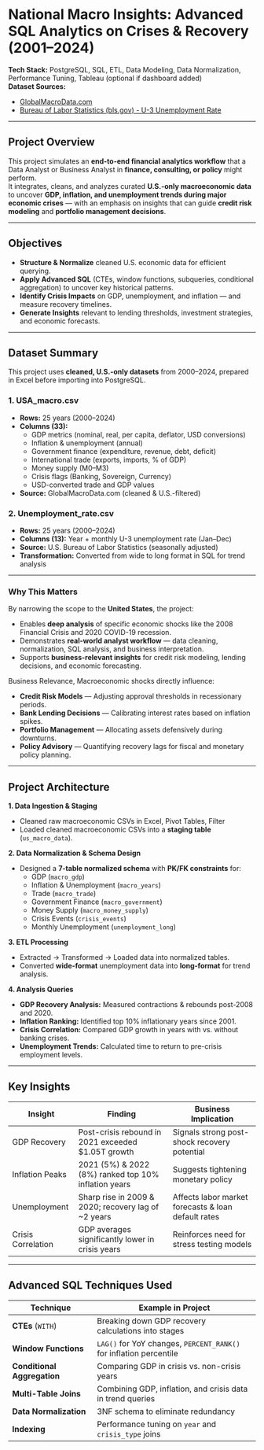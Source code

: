 # National Macro Insights: Advanced SQL Analytics on Crises & Recovery (2001–2024) 

**Tech Stack:** PostgreSQL, SQL, ETL, Data Modeling, Data Normalization, Performance Tuning, Tableau (optional if dashboard added)  
**Dataset Sources:**  
- [GlobalMacroData.com](https://www.globalmacrodata.com/data.html)
- [Bureau of Labor Statistics (bls.gov) - U-3 Unemployment Rate](https://data.bls.gov/timeseries/LNS14000000)

--- 

## Project Overview
This project simulates an **end-to-end financial analytics workflow** that a Data Analyst or Business Analyst in **finance, consulting, or policy** might perform.  
It integrates, cleans, and analyzes curated **U.S.-only macroeconomic data** to uncover **GDP, inflation, and unemployment trends during major economic crises** — with an emphasis on insights that can guide **credit risk modeling** and **portfolio management decisions**.

---

## Objectives
- **Structure & Normalize** cleaned U.S. economic data for efficient querying.
- **Apply Advanced SQL** (CTEs, window functions, subqueries, conditional aggregation) to uncover key historical patterns.
- **Identify Crisis Impacts** on GDP, unemployment, and inflation — and measure recovery timelines.
- **Generate Insights** relevant to lending thresholds, investment strategies, and economic forecasts.

---

## Dataset Summary
This project uses **cleaned, U.S.-only datasets** from 2000–2024, prepared in Excel before importing into PostgreSQL.

### 1. USA_macro.csv
- **Rows:** 25 years (2000–2024)
- **Columns (33):**
  - GDP metrics (nominal, real, per capita, deflator, USD conversions)
  - Inflation & unemployment (annual)
  - Government finance (expenditure, revenue, debt, deficit)
  - International trade (exports, imports, % of GDP)
  - Money supply (M0–M3)
  - Crisis flags (Banking, Sovereign, Currency)
  - USD-converted trade and GDP values
- **Source:** GlobalMacroData.com (cleaned & U.S.-filtered)

### 2. Unemployment_rate.csv
- **Rows:** 25 years (2000–2024)
- **Columns (13):** Year + monthly U-3 unemployment rate (Jan–Dec)
- **Source:** U.S. Bureau of Labor Statistics (seasonally adjusted)
- **Transformation:** Converted from wide to long format in SQL for trend analysis
  
---

### Why This Matters
By narrowing the scope to the **United States**, the project:
- Enables **deep analysis** of specific economic shocks like the 2008 Financial Crisis and 2020 COVID-19 recession.
- Demonstrates **real-world analyst workflow** — data cleaning, normalization, SQL analysis, and business interpretation.
- Supports **business-relevant insights** for credit risk modeling, lending decisions, and economic forecasting.

Business Relevance, Macroeconomic shocks directly influence:
- **Credit Risk Models** — Adjusting approval thresholds in recessionary periods.
- **Bank Lending Decisions** — Calibrating interest rates based on inflation spikes.
- **Portfolio Management** — Allocating assets defensively during downturns.
- **Policy Advisory** — Quantifying recovery lags for fiscal and monetary policy planning.
  
---

## Project Architecture
**1. Data Ingestion & Staging**  
- Cleaned raw macroeconomic CSVs in Excel, Pivot Tables, Filter 
- Loaded cleaned macroeconomic CSVs into a **staging table** (`us_macro_data`).

**2. Data Normalization & Schema Design**  
- Designed a **7-table normalized schema** with **PK/FK constraints** for:
  - GDP (`macro_gdp`)
  - Inflation & Unemployment (`macro_years`)
  - Trade (`macro_trade`)
  - Government Finance (`macro_government`)
  - Money Supply (`macro_money_supply`)
  - Crisis Events (`crisis_events`)
  - Monthly Unemployment (`unemployment_long`)

**3. ETL Processing**  
- Extracted → Transformed → Loaded data into normalized tables.
- Converted **wide-format** unemployment data into **long-format** for trend analysis.

**4. Analysis Queries**  
- **GDP Recovery Analysis:** Measured contractions & rebounds post-2008 and 2020.
- **Inflation Ranking:** Identified top 10% inflationary years since 2001.
- **Crisis Correlation:** Compared GDP growth in years with vs. without banking crises.
- **Unemployment Trends:** Calculated time to return to pre-crisis employment levels.

---

## Key Insights
| Insight | Finding | Business Implication |
|---------|---------|----------------------|
| GDP Recovery | Post-crisis rebound in 2021 exceeded $1.05T growth | Signals strong post-shock recovery potential |
| Inflation Peaks | 2021 (5%) & 2022 (8%) ranked top 10% inflation years | Suggests tightening monetary policy |
| Unemployment | Sharp rise in 2009 & 2020; recovery lag of ~2 years | Affects labor market forecasts & loan default rates |
| Crisis Correlation | GDP averages significantly lower in crisis years | Reinforces need for stress testing models |

---

## Advanced SQL Techniques Used
| Technique | Example in Project |
|-----------|-------------------|
| **CTEs** (`WITH`) | Breaking down GDP recovery calculations into stages |
| **Window Functions** | `LAG()` for YoY changes, `PERCENT_RANK()` for inflation percentile |
| **Conditional Aggregation** | Comparing GDP in crisis vs. non-crisis years |
| **Multi-Table Joins** | Combining GDP, inflation, and crisis data in trend queries |
| **Data Normalization** | 3NF schema to eliminate redundancy |
| **Indexing** | Performance tuning on `year` and `crisis_type` joins |

